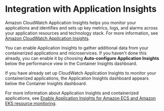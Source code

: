 # Integration with Application Insights<a name="container-insights-appinsights"></a>

Amazon CloudWatch Application Insights helps you monitor your applications and identifies and sets up key metrics, logs, and alarms across your application resources and technology stack\. For more information, see [Amazon CloudWatch Application Insights](cloudwatch-application-insights.md)\.

You can enable Application Insights to gather additional data from your containerized applications and microservices\. If you haven't done this already, you can enable it by choosing **Auto\-configure Application Insights** below the performance view in the Container Insights dashboard\.

If you have already set up CloudWatch Application Insights to monitor your containerized applications, the Application Insights dashboard appears below the Container Insights dashboard\.

For more information about Application Insights and containerized applications, see [Enable Application Insights for Amazon ECS and Amazon EKS resource monitoring](appinsights-setting-up-console.md#appinsights-container-insights)\.